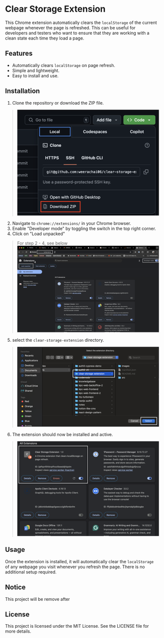 # Clear Storage Extension

This Chrome extension automatically clears the `localStorage` of the current webpage whenever the page is refreshed. This can be useful for developers and testers who want to ensure that they are working with a clean state each time they load a page.

## Features

- Automatically clears `localStorage` on page refresh.
- Simple and lightweight.
- Easy to install and use.

## Installation

1. Clone the repository or download the ZIP file.
> ![Clone repository](images/guide/01-clone-repository-or-download.png "Clone repository")
2. Navigate to `chrome://extensions/` in your Chrome browser.
3. Enable "Developer mode" by toggling the switch in the top right corner.
4. Click on "Load unpacked"
> For step 2 - 4, see below
> ![Unpack extension](images/guide/2-4-unpack.png "Unpack extension")
>
5. select the `clear-storage-extension` directory.
> ![Select directory](images/guide/5-select-directory.png "Select directory")
6. The extension should now be installed and active.
> ![Extension loaded](images/guide/6-extension-loaded.png "Extension loaded")


## Usage

Once the extension is installed, it will automatically clear the `localStorage` of any webpage you visit whenever you refresh the page. There is no additional setup required.

## Notice
This project will be remove after

## License

This project is licensed under the MIT License. See the LICENSE file for more details.